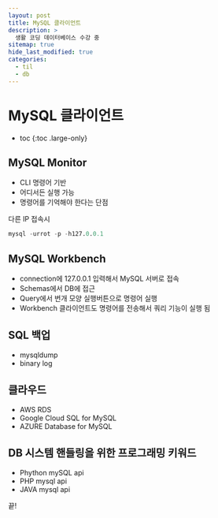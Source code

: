 ```yaml
---
layout: post
title: MySQL 클라이언트
description: >
  생활 코딩 데이터베이스 수강 중
sitemap: true
hide_last_modified: true
categories:
  - til
  - db
---
```


# MySQL 클라이언트

* toc
{:toc .large-only}

## MySQL Monitor

- CLI 명령어 기반
- 어디서든 실행 가능
- 명령어를 기억해야 한다는 단점

다른 IP 접속시
```sql
mysql -urrot -p -h127.0.0.1
```

## MySQL Workbench
- connection에 127.0.0.1 입력해서 MySQL 서버로 접속
- Schemas에서 DB에 접근 
- Query에서 번개 모양 실행버튼으로 명령어 실행
- Workbench 클라이언트도 명령어를 전송해서 쿼리 기능이 실행 됨

## SQL 백업
- mysqldump
- binary log

## 클라우드
- AWS RDS
- Google Cloud SQL for MySQL
- AZURE Database for MySQL

## DB 시스템 핸들링을 위한 프로그래밍 키워드
- Phython mySQL api
- PHP mysql api
- JAVA mysql api

끝!